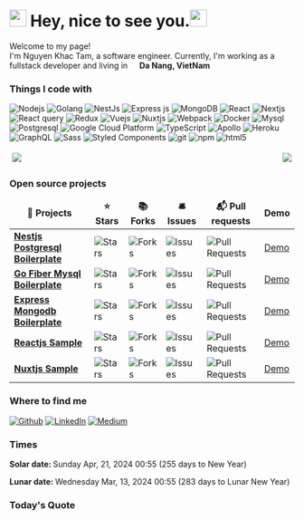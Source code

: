 <h1><img src="https://emojis.slackmojis.com/emojis/images/1531849430/4246/blob-sunglasses.gif?1531849430" width="30"/> Hey, nice to see you.<img src="https://emojis.slackmojis.com/emojis/images/1531849430/4246/blob-sunglasses.gif?1531849430" width="30"/></h1>

<p>Welcome to my page! </br> I'm Nguyen Khac Tam, a software engineer. Currently, I'm working as a fullstack developer and living in <img src="https://image.flaticon.com/icons/svg/555/555515.svg" width="13"/> <b>Da Nang, VietNam</b></p>

<h3>Things I code with</h3>
<p>
  <img alt="Nodejs" src="https://img.shields.io/badge/-Nodejs-43853d?style=flat-square&logo=Node.js&logoColor=white" />
  <img alt="Golang" src="https://img.shields.io/badge/-43853d?color=%2300ADD8&label=Golang&logo=Go&logoColor=White&style=social" />
  <img alt="NestJs" src="https://img.shields.io/badge/-NestJs-ea2845?style=flat-square&logo=nestjs&logoColor=white" />
  <img alt="Express js" src="https://img.shields.io/badge/-Expressjs-43853f?style=flat-square&logo=Node.js&logoColor=white" />
  <img alt="MongoDB" src="https://img.shields.io/badge/-MongoDB-13aa52?style=flat-square&logo=mongodb&logoColor=white" /> 
  <img alt="React" src="https://img.shields.io/badge/-React-45b8d8?style=flat-square&logo=react&logoColor=white" />
  <img alt="Nextjs" src="https://img.shields.io/badge/-Nextjs-ffffff?style=flat-square&logo=nextdotjs&logoColor=black" />
  <img alt="React query" src="https://img.shields.io/badge/-React%20Query-ffffff?style=flat-square&logo=redux&logoColor=black" />
  <img alt="Redux" src="https://img.shields.io/badge/-Redux-764ABC?style=flat-square&logo=redux&logoColor=white" />
  <img alt="Vuejs" src="https://img.shields.io/badge/Vuejs-Vuejs-green?style=flat-square&logo=vuejs&logoColor=white" />
  <img alt="Nuxtjs" src="https://img.shields.io/badge/-Nuxtjs-darkgreen?style=flat-square&logo=nuxtjs&logoColor=white" />
  <img alt="Webpack" src="https://img.shields.io/badge/-Webpack-8DD6F9?style=flat-square&logo=webpack&logoColor=white" /> 
  <img alt="Docker" src="https://img.shields.io/badge/-Docker-46a2f1?style=flat-square&logo=docker&logoColor=white" />
  <img alt="Mysql" src="https://img.shields.io/badge/-Mysql-orange?style=flat-square&logo=github-actions&logoColor=white" />
  <img alt="Postgresql" src="https://img.shields.io/badge/-Postgresql-lightblue?style=flat-square&logo=github-actions&logoColor=white" />
  <img alt="Google Cloud Platform" src="https://img.shields.io/badge/-Google_Cloud_Platform-1a73e8?style=flat-square&logo=google-cloud&logoColor=white" />
  <img alt="TypeScript" src="https://img.shields.io/badge/-TypeScript-007ACC?style=flat-square&logo=typescript&logoColor=white" />
  <img alt="Apollo" src="https://img.shields.io/badge/-Apollo%20GraphQL-311C87?style=flat-square&logo=apollo-graphql&logoColor=white" />
  <img alt="Heroku" src="https://img.shields.io/badge/-Heroku-430098?style=flat-square&logo=heroku&logoColor=white" />
  <img alt="GraphQL" src="https://img.shields.io/badge/-GraphQL-E10098?style=flat-square&logo=graphql&logoColor=white" />
  <img alt="Sass" src="https://img.shields.io/badge/-Sass-CC6699?style=flat-square&logo=sass&logoColor=white" />
  <img alt="Styled Components" src="https://img.shields.io/badge/-Styled_Components-db7092?style=flat-square&logo=styled-components&logoColor=white" />
  <img alt="git" src="https://img.shields.io/badge/-Git-F05032?style=flat-square&logo=git&logoColor=white" />
  <img alt="npm" src="https://img.shields.io/badge/-NPM-CB3837?style=flat-square&logo=npm&logoColor=white" />
  <img alt="html5" src="https://img.shields.io/badge/-HTML5-E34F26?style=flat-square&logo=html5&logoColor=white" />
</p>

<div style="display: flex; justify-content: space-between;">
<div style="padding: 5px">
  <img src="https://github-readme-stats.vercel.app/api/top-langs/?username=tamnk74"/>
</div>

<div style="padding: 5px">
  <img src="https://github-readme-stats.vercel.app/api?username=tamnk74&show_icons=true"/>
</div>
</div>

<h3>Open source projects</h3>
<table>
  <thead align="center">
    <tr border: none;>
      <td><b>🎁 Projects</b></td>
      <td><b>⭐ Stars</b></td>
      <td><b>📚 Forks</b></td>
      <td><b>🛎 Issues</b></td>
      <td><b>📬 Pull requests</b></td>
      <td><b> Demo</b></td>
    </tr>
  </thead>
  <tbody>
    <tr>
      <td><a href="https://github.com/tamnk74/nestjs-boilerplate"><b>Nestjs Postgresql Boilerplate</b></a></td>
      <td><img alt="Stars" src=https://img.shields.io/github/stars/tamnk74/nestjs-boilerplate?style=flat-square&labelColor=343b41"/></td>
      <td><img alt="Forks" src="https://img.shields.io/github/forks/tamnk74/nestjs-boilerplate?style=flat-square&labelColor=343b41"/></td>
      <td><img alt="Issues" src="https://img.shields.io/github/issues/tamnk74/nestjs-boilerplate?style=flat-square&labelColor=343b41"/></td>
      <td><img alt="Pull Requests" src="https://img.shields.io/github/issues-pr/tamnk74/nestjs-boilerplate?style=flat-square&labelColor=343b41"/></td>
      <td><a href="https://tamnk74.github.io/" target="_blank">Demo</a></td>
    </tr>
    <tr>
      <td><a href="https://github.com/tamnk74/go-fiber-gorm-mysql-boilerplate"><b>Go Fiber Mysql Boilerplate</b></a></td>
      <td><img alt="Stars" src=https://img.shields.io/github/stars/tamnk74/go-fiber-gorm-mysql-boilerplate?style=flat-square&labelColor=343b41"/></td>
      <td><img alt="Forks" src="https://img.shields.io/github/forks/tamnk74/go-fiber-gorm-mysql-boilerplate?style=flat-square&labelColor=343b41"/></td>
      <td><img alt="Issues" src="https://img.shields.io/github/issues/tamnk74/go-fiber-gorm-mysql-boilerplate?style=flat-square&labelColor=343b41"/></td>
      <td><img alt="Pull Requests" src="https://img.shields.io/github/issues-pr/tamnk74/go-fiber-gorm-mysql-boilerplate?style=flat-square&labelColor=343b41"/></td>
      <td><a href="https://tamnk74.github.io/" target="_blank">Demo</a></td>
    </tr>
    <tr>
      <td><a href="https://github.com/tamnk74/expressjs_mongodb_boilerplate"><b>Express Mongodb Boilerplate</b></a></td>
      <td><img alt="Stars" src=https://img.shields.io/github/stars/tamnk74/expressjs_mongodb_boilerplate?style=flat-square&labelColor=343b41"/></td>
      <td><img alt="Forks" src="https://img.shields.io/github/forks/tamnk74/expressjs_mongodb_boilerplate?style=flat-square&labelColor=343b41"/></td>
      <td><img alt="Issues" src="https://img.shields.io/github/issues/tamnk74/expressjs_mongodb_boilerplate?style=flat-square&labelColor=343b41"/></td>
      <td><img alt="Pull Requests" src="https://img.shields.io/github/issues-pr/tamnk74/expressjs_mongodb_boilerplate?style=flat-square&labelColor=343b41"/></td>
      <td><a href="https://tamnk74.github.io/" target="_blank">Demo</a></td>
    </tr>
    <tr>
      <td><a href="https://github.com/tamnk74/blog-react"><b>Reactjs Sample</b></a></td>
      <td><img alt="Stars" src=https://img.shields.io/github/stars/tamnk74/blog-react?style=flat-square&labelColor=343b41"/></td>
      <td><img alt="Forks" src="https://img.shields.io/github/forks/tamnk74/blog-react?style=flat-square&labelColor=343b41"/></td>
      <td><img alt="Issues" src="https://img.shields.io/github/issues/tamnk74/blog-react?style=flat-square&labelColor=343b41"/></td>
      <td><img alt="Pull Requests" src="https://img.shields.io/github/issues-pr/tamnk74/blog-react?style=flat-square&labelColor=343b41"/></td>
      <td><a href="https://tamnk74.github.io/" target="_blank">Demo</a></td>
    </tr>
    <tr>
      <td><a href="https://github.com/tamnk74/nuxtjs-blog"><b>Nuxtjs Sample</b></a></td>
      <td><img alt="Stars" src=https://img.shields.io/github/stars/tamnk74/nuxtjs-blog?style=flat-square&labelColor=343b41"/></td>
      <td><img alt="Forks" src="https://img.shields.io/github/forks/tamnk74/nuxtjs-blog?style=flat-square&labelColor=343b41"/></td>
      <td><img alt="Issues" src="https://img.shields.io/github/issues/tamnk74/nuxtjs-blog?style=flat-square&labelColor=343b41"/></td>
      <td><img alt="Pull Requests" src="https://img.shields.io/github/issues-pr/tamnk74/nuxtjs-blog?style=flat-square&labelColor=343b41"/></td>
      <td><a href="https://tamnk74.github.io/" target="_blank">Demo</a></td>
    </tr>
  </tbody>
</table>

<h3>Where to find me</h3>
<p>
  <a href="https://github.com/tamnk74" target="_blank"><img alt="Github" src="https://img.shields.io/badge/GitHub-%2312100E.svg?&style=for-the-badge&logo=Github&logoColor=white" /></a> 
  <a href="https://www.linkedin.com/in/tam-nguyen-khac-33385315a/" target="_blank"><img alt="LinkedIn" src="https://img.shields.io/badge/linkedin-%230077B5.svg?&style=for-the-badge&logo=linkedin&logoColor=white" /></a> 
  <a href="https://medium.com/@khac.tam.94" target="_blank"><img alt="Medium" src="https://img.shields.io/badge/medium-%2312100E.svg?&style=for-the-badge&logo=medium&logoColor=white" /></a>
</p>

<h3>Times</h3>
<p><b>Solar date: </b> Sunday Apr, 21, 2024 00:55 (255 days to New Year)</p>
<p><b>Lunar date: </b> Wednesday Mar, 13, 2024 00:55 (283 days to Lunar New Year)</p>


<h3>Today's Quote</h3>

<p><b></b></p>
<p><i></i></p>

<!--
**tamnk74/tamnk74** is a ✨ _special_ ✨ repository because its `README.md` (this file) appears on your GitHub profile.

Here are some ideas to get you started:

- 🔭 I’m currently working on ...
- 🌱 I’m currently learning ...
- 👯 I’m looking to collaborate on ...
- 🤔 I’m looking for help with ...
- 💬 Ask me about ...
- 📫 How to reach me: ...
- 😄 Pronouns: ...
- ⚡ Fun fact: ...
-->

